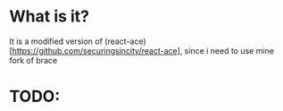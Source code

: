 # What is it?
It is a modified version of (react-ace)[https://github.com/securingsincity/react-ace], since i need to use mine fork of brace

# TODO:
